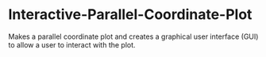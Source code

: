 Interactive-Parallel-Coordinate-Plot
====================================

Makes a parallel coordinate plot and creates a graphical user interface (GUI) to allow a user to interact with the plot.
